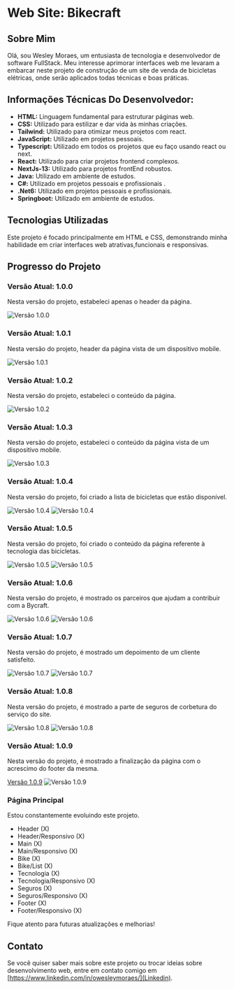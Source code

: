 # Web Site: Bikecraft

## Sobre Mim
Olá, sou Wesley Moraes, um entusiasta de tecnologia e desenvolvedor de software FullStack. Meu interesse aprimorar interfaces web me levaram a embarcar neste projeto de construção de um site de
venda de bicicletas elétricas, onde serão aplicados todas técnicas e boas práticas.

## Informações Técnicas Do Desenvolvedor:

- **HTML:** Linguagem fundamental para estruturar páginas web.
- **CSS:** Utilizado para estilizar e dar vida às minhas criações.
- **Tailwind:** Utilizado para otimizar meus projetos com react.
- **JavaScript:** Utilizado em projetos pessoais.
- **Typescript:** Utilizado em todos os projetos que eu faço usando react ou next.
- **React:** Utilizado para criar projetos frontend complexos.
- **NextJs-13:** Utilizado para projetos frontEnd robustos.
- **Java:** Utilizado em ambiente de estudos.
- **C#:** Utilizado em projetos pessoais e profissionais .
- **.Net6:** Utilizado em projetos pessoais e profissionais.
- **Springboot:** Utilizado em ambiente de estudos.

## Tecnologias Utilizadas
Este projeto é focado principalmente em HTML e CSS, demonstrando minha habilidade em criar interfaces web atrativas,funcionais e responsivas.

## Progresso do Projeto

### Versão Atual: 1.0.0
Nesta versão do projeto, estabeleci apenas o header da página.

![Versão 1.0.0](image_progress/header-bikecraft.png)

### Versão Atual: 1.0.1
Nesta versão do projeto, header da página vista de um dispositivo mobile.

![Versão 1.0.1](image_progress/header-responsive.png)

### Versão Atual: 1.0.2
Nesta versão do projeto, estabeleci o conteúdo da página.

![Versão 1.0.2](image_progress/main-content.png)

### Versão Atual: 1.0.3
Nesta versão do projeto, estabeleci o conteúdo da página vista de um dispositivo mobile.

![Versão 1.0.3](image_progress/content-main-responsive.png)

### Versão Atual: 1.0.4
Nesta versão do projeto, foi criado a lista de bicicletas que estão disponível.

![Versão 1.0.4](image_progress/bike-list-responsive.png)
![Versão 1.0.4](image_progress/bike-list.png)

### Versão Atual: 1.0.5
Nesta versão do projeto, foi criado o conteúdo da página referente à tecnologia das bicicletas.

![Versão 1.0.5](image_progress/tecnologia.png)
![Versão 1.0.5](image_progress/tecnologia-mobile.png)

### Versão Atual: 1.0.6
Nesta versão do projeto, é mostrado os parceiros que ajudam a contribuir com a Bycraft.

![Versão 1.0.6](image_progress/parceiros.png)
![Versão 1.0.6](image_progress/parceiros-mobile.png)

### Versão Atual: 1.0.7
Nesta versão do projeto, é mostrado um depoimento de um cliente satisfeito.

![Versão 1.0.7](image_progress/depoimentos.png)
![Versão 1.0.7](image_progress/depoimento-mobile.png)

### Versão Atual: 1.0.8
Nesta versão do projeto, é mostrado a parte de seguros de corbetura do serviço do site.

![Versão 1.0.8](image_progress/desktop-seguros.png)
![Versão 1.0.8](image_progress/mobile-seguro.png)

### Versão Atual: 1.0.9
Nesta versão do projeto, é mostrado a finalização da página com o acrescimo do footer da mesma.

[Versão 1.0.9](image_progress/footer.png)
![Versão 1.0.9](image_progress/footer-mobile.png)


### Página Principal
Estou constantemente evoluindo este projeto.

- Header                     (X)
- Header/Responsivo          (X)
- Main                       (X)
- Main/Responsivo            (X)
- Bike                       (X)
- Bike/List                  (X)
- Tecnologia                 (X)
- Tecnologia/Responsivo      (X)
- Seguros                    (X)
- Seguros/Responsivo         (X)
- Footer                     (X)
- Footer/Responsivo          (X)


Fique atento para futuras atualizações e melhorias!

## Contato
Se você quiser saber mais sobre este projeto ou trocar ideias sobre desenvolvimento web, entre em contato comigo em [https://www.linkedin.com/in/owesleymoraes/](Linkedin).
